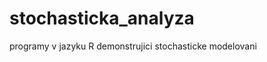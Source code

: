 stochasticka_analyza
====================

programy v jazyku R demonstrujici stochasticke modelovani